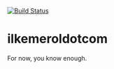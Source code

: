 [![Build Status](https://travis-ci.com/ilkemerol/ilkemerol-com.svg?branch=master)](https://travis-ci.com/ilkemerol/ilkemerol-com)

# ilkemeroldotcom

For now, you know enough.
